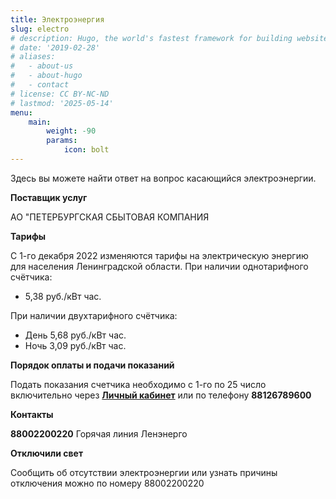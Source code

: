 ```yaml
---
title: Электроэнергия
slug: electro
# description: Hugo, the world's fastest framework for building websites
# date: '2019-02-28'
# aliases:
#   - about-us
#   - about-hugo
#   - contact
# license: CC BY-NC-ND
# lastmod: '2025-05-14'
menu:
    main: 
        weight: -90
        params:
            icon: bolt
---
```



Здесь вы можете найти ответ на вопрос касающийся электроэнергии.

__Поставщик услуг__ 

АО "ПЕТЕРБУРГСКАЯ СБЫТОВАЯ КОМПАНИЯ

__Тарифы__

С 1-го декабря 2022 изменяются тарифы на электрическую энергию для населения Ленинградской области.
При наличии однотарифного счётчика:

- 5,38 руб./кВт час.

При наличии двухтарифного счётчика:

- День 5,68 руб./кВт час.
- Ночь 3,09 руб./кВт час.

__Порядок оплаты и подачи показаний__

Подать показания счетчика необходимо с 1-го по 25 число включительно через __[Личный кабинет](https://ikus.pesc.ru/auth/login)__ или по телефону __88126789600__

__Контакты__

__88002200220__ Горячая линия Ленэнерго

__Отключили свет__

Сообщить об отсутствии электроэнергии или узнать причины отключения можно по номеру 88002200220
